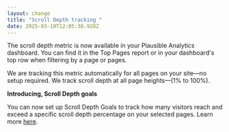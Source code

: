 ```yaml
---
layout: change
title: "Scroll Depth tracking "
date: 2025-03-10T12:05:38.928Z
---
```

The scroll depth metric is now available in your Plausible Analytics dashboard. You can find it in the Top Pages report or in your dashboard's top row when filtering by a page or pages.

W﻿e are tracking this metric automatically for all pages on your site—no setup required. We track scroll depth at all page heights––(1% to 100%).

**Introducing, Scroll Depth goals**

You can now set up Scroll Depth Goals to track how many visitors reach and exceed a specific scroll depth percentage on your selected pages. Learn more [here](https://plausible.io/docs/scroll-depth#scroll-depth-goals).